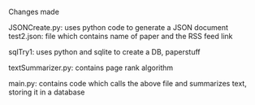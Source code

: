 Changes made

JSONCreate.py: uses python code to generate a JSON document
test2.json: file which contains name of paper and the RSS feed link

sqlTry1: uses python and sqlite to create a DB, paperstuff

textSummarizer.py: contains page rank algorithm

main.py: contains code which calls the above file and summarizes text, storing it in a database
